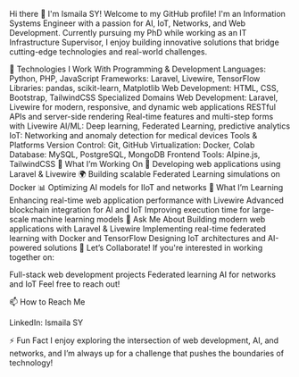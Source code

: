 Hi there 👋 I'm Ismaila SY!
Welcome to my GitHub profile! I'm an Information Systems Engineer with a passion for AI, IoT, Networks, and Web Development. Currently pursuing my PhD while working as an IT Infrastructure Supervisor, I enjoy building innovative solutions that bridge cutting-edge technologies and real-world challenges.

🚀 Technologies I Work With
    Programming & Development
    Languages: Python, PHP, JavaScript
    Frameworks: Laravel, Livewire, TensorFlow
    Libraries: pandas, scikit-learn, Matplotlib
    Web Development: HTML, CSS, Bootstrap, TailwindCSS
    Specialized Domains
Web Development:
    Laravel, Livewire for modern, responsive, and dynamic web applications
    RESTful APIs and server-side rendering
    Real-time features and multi-step forms with Livewire
    AI/ML: Deep learning, Federated Learning, predictive analytics
    IoT: Networking and anomaly detection for medical devices
Tools & Platforms
    Version Control: Git, GitHub
    Virtualization: Docker, Colab
    Database: MySQL, PostgreSQL, MongoDB
    Frontend Tools: Alpine.js, TailwindCSS
🔭 What I’m Working On
  🚧 Developing web applications using Laravel & Livewire
  🌍 Building scalable Federated Learning simulations on Docker
  📊 Optimizing AI models for IIoT and networks
  🌱 What I’m Learning
Enhancing real-time web application performance with Livewire
Advanced blockchain integration for AI and IoT
Improving execution time for large-scale machine learning models
💬 Ask Me About
  Building modern web applications with Laravel & Livewire
  Implementing real-time federated learning with Docker and TensorFlow
  Designing IoT architectures and AI-powered solutions
👯 Let’s Collaborate!
If you're interested in working together on:

  Full-stack web development projects
  Federated learning 
  AI for networks and IoT
  Feel free to reach out!

📫 How to Reach Me

LinkedIn: Ismaila SY

⚡ Fun Fact
I enjoy exploring the intersection of web development, AI, and networks, and I’m always up for a challenge that pushes the boundaries of technology!


